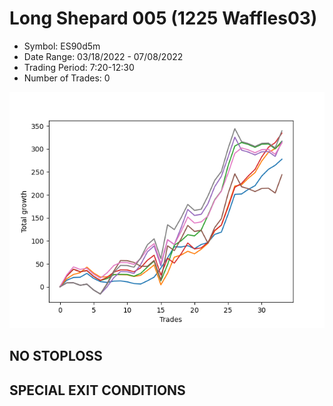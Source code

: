 # Long Shepard 005 (1225 Waffles03) 
- Symbol: ES90d5m
- Date Range: 03/18/2022 - 07/08/2022
- Trading Period: 7:20-12:30
- Number of Trades: 0

![Plot](LongShepard005(1225Waffles03)ES90d5m.png)
## NO STOPLOSS









## SPECIAL EXIT CONDITIONS 
